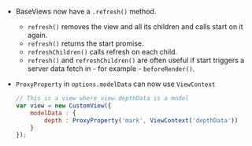 * BaseViews now have a `.refresh()` method.
    * `refresh()` removes the view and all its children and calls start on it again.
    * `refresh()` returns the start promise.
    * `refreshChildren()` calls refresh on each child.
    * `refresh()` and `refreshChildren()` are often useful if start triggers a server data fetch in - for example - `beforeRender()`.
* `ProxyProperty` in `options.modelData` can now use `ViewContext`

    ```javascript
    // This is a view where view.depthData is a model
    var view = new CustomView({
        modelData : {
            depth : ProxyProperty('mark', ViewContext('depthData'))
        }
    });
    ```